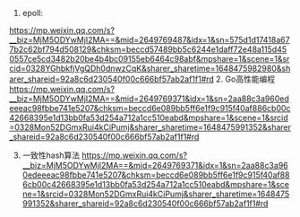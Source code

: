 1. epoll:

https://mp.weixin.qq.com/s?__biz=MjM5ODYwMjI2MA==&mid=2649769487&idx=1&sn=575d1d17418a677b2c62bf794d508129&chksm=beccd57489bb5c6244e1daff72e48a115d450557ce5cd3482b20be4b4bc09155eb6464c98abf&mpshare=1&scene=1&srcid=0328YGhbkfjVgQDh0dnwzCqK&sharer_sharetime=1648475982980&sharer_shareid=92a8c6d230540f00c666bf57ab2af1f1#rd
2. Go高性能编程
https://mp.weixin.qq.com/s?__biz=MjM5ODYwMjI2MA==&mid=2649769371&idx=1&sn=2aa88c3a960edeeeac98fbbe741e5207&chksm=beccd6e089bb5ff6e1f9c915f40af886cb00c42668395e1d13bb0fa53d254a712a1cc510eabd&mpshare=1&scene=1&srcid=0328Mon52DGmxRui4kCiPumj&sharer_sharetime=1648475991352&sharer_shareid=92a8c6d230540f00c666bf57ab2af1f1#rd

3. 一致性hash算法
   https://mp.weixin.qq.com/s?__biz=MjM5ODYwMjI2MA==&mid=2649769371&idx=1&sn=2aa88c3a960edeeeac98fbbe741e5207&chksm=beccd6e089bb5ff6e1f9c915f40af886cb00c42668395e1d13bb0fa53d254a712a1cc510eabd&mpshare=1&scene=1&srcid=0328Mon52DGmxRui4kCiPumj&sharer_sharetime=1648475991352&sharer_shareid=92a8c6d230540f00c666bf57ab2af1f1#rd